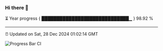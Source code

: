 ### Hi there 👋

⏳ Year progress { █████████████████████████████▁ } 98.92 %

---

⏰ Updated on Sat, 28 Dec 2024 01:02:14 GMT

![Progress Bar CI](https://github.com/liununu/liununu/workflows/Progress%20Bar%20CI/badge.svg)
